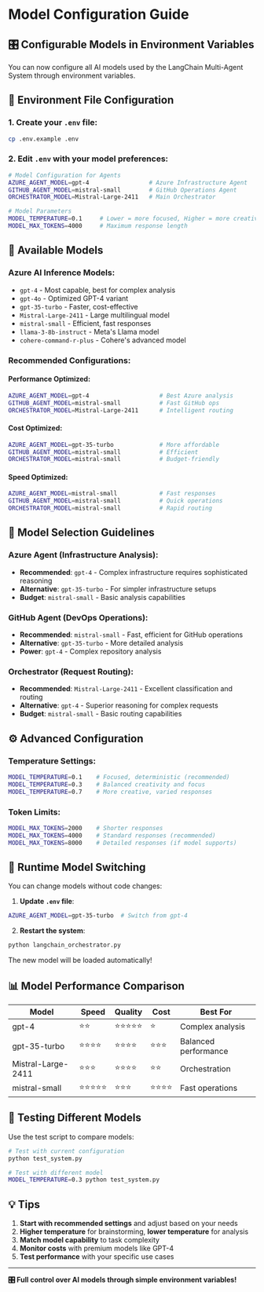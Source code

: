 # Model Configuration Guide

## 🎛️ **Configurable Models in Environment Variables**

You can now configure all AI models used by the LangChain Multi-Agent System through environment variables.

## 📁 **Environment File Configuration**

### 1. Create your `.env` file:
```bash
cp .env.example .env
```

### 2. Edit `.env` with your model preferences:

```bash
# Model Configuration for Agents
AZURE_AGENT_MODEL=gpt-4                 # Azure Infrastructure Agent
GITHUB_AGENT_MODEL=mistral-small        # GitHub Operations Agent  
ORCHESTRATOR_MODEL=Mistral-Large-2411   # Main Orchestrator

# Model Parameters
MODEL_TEMPERATURE=0.1     # Lower = more focused, Higher = more creative
MODEL_MAX_TOKENS=4000     # Maximum response length
```

## 🤖 **Available Models**

### **Azure AI Inference Models:**
- `gpt-4` - Most capable, best for complex analysis
- `gpt-4o` - Optimized GPT-4 variant
- `gpt-35-turbo` - Faster, cost-effective
- `Mistral-Large-2411` - Large multilingual model
- `mistral-small` - Efficient, fast responses  
- `llama-3-8b-instruct` - Meta's Llama model
- `cohere-command-r-plus` - Cohere's advanced model

### **Recommended Configurations:**

#### **Performance Optimized:**
```bash
AZURE_AGENT_MODEL=gpt-4                    # Best Azure analysis
GITHUB_AGENT_MODEL=mistral-small           # Fast GitHub ops
ORCHESTRATOR_MODEL=Mistral-Large-2411      # Intelligent routing
```

#### **Cost Optimized:**
```bash
AZURE_AGENT_MODEL=gpt-35-turbo             # More affordable
GITHUB_AGENT_MODEL=mistral-small           # Efficient
ORCHESTRATOR_MODEL=mistral-small           # Budget-friendly
```

#### **Speed Optimized:**
```bash
AZURE_AGENT_MODEL=mistral-small            # Fast responses
GITHUB_AGENT_MODEL=mistral-small           # Quick operations
ORCHESTRATOR_MODEL=mistral-small           # Rapid routing
```

## 🎯 **Model Selection Guidelines**

### **Azure Agent (Infrastructure Analysis):**
- **Recommended**: `gpt-4` - Complex infrastructure requires sophisticated reasoning
- **Alternative**: `gpt-35-turbo` - For simpler infrastructure setups
- **Budget**: `mistral-small` - Basic analysis capabilities

### **GitHub Agent (DevOps Operations):**
- **Recommended**: `mistral-small` - Fast, efficient for GitHub operations
- **Alternative**: `gpt-35-turbo` - More detailed analysis
- **Power**: `gpt-4` - Complex repository analysis

### **Orchestrator (Request Routing):**
- **Recommended**: `Mistral-Large-2411` - Excellent classification and routing
- **Alternative**: `gpt-4` - Superior reasoning for complex requests
- **Budget**: `mistral-small` - Basic routing capabilities

## ⚙️ **Advanced Configuration**

### **Temperature Settings:**
```bash
MODEL_TEMPERATURE=0.1    # Focused, deterministic (recommended)
MODEL_TEMPERATURE=0.3    # Balanced creativity and focus
MODEL_TEMPERATURE=0.7    # More creative, varied responses
```

### **Token Limits:**
```bash
MODEL_MAX_TOKENS=2000    # Shorter responses
MODEL_MAX_TOKENS=4000    # Standard responses (recommended)
MODEL_MAX_TOKENS=8000    # Detailed responses (if model supports)
```

## 🔄 **Runtime Model Switching**

You can change models without code changes:

1. **Update `.env` file**:
```bash
AZURE_AGENT_MODEL=gpt-35-turbo  # Switch from gpt-4
```

2. **Restart the system**:
```bash
python langchain_orchestrator.py
```

The new model will be loaded automatically!

## 📊 **Model Performance Comparison**

| Model | Speed | Quality | Cost | Best For |
|-------|-------|---------|------|----------|
| gpt-4 | ⭐⭐ | ⭐⭐⭐⭐⭐ | ⭐ | Complex analysis |
| gpt-35-turbo | ⭐⭐⭐⭐ | ⭐⭐⭐⭐ | ⭐⭐⭐ | Balanced performance |
| Mistral-Large-2411 | ⭐⭐⭐ | ⭐⭐⭐⭐ | ⭐⭐ | Orchestration |
| mistral-small | ⭐⭐⭐⭐⭐ | ⭐⭐⭐ | ⭐⭐⭐⭐ | Fast operations |

## 🧪 **Testing Different Models**

Use the test script to compare models:

```bash
# Test with current configuration
python test_system.py

# Test with different model
MODEL_TEMPERATURE=0.3 python test_system.py
```

## 💡 **Tips**

1. **Start with recommended settings** and adjust based on your needs
2. **Higher temperature** for brainstorming, **lower temperature** for analysis
3. **Match model capability** to task complexity
4. **Monitor costs** with premium models like GPT-4
5. **Test performance** with your specific use cases

---

**🎛️ Full control over AI models through simple environment variables!**
